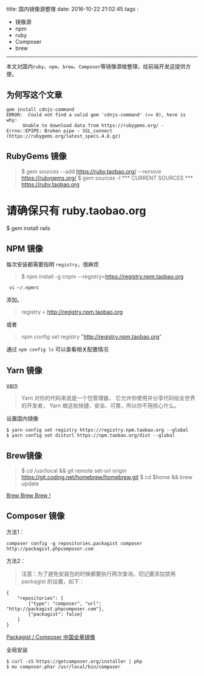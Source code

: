 title: 国内镜像源整理
date: 2016-10-22 21:02:45
tags :
- 镜像源
- npm
- ruby
- Composer
- brew
---

本文对国内`ruby`、`npm`、`brew`、`Composer`等镜像源做整理，给前端开发这提供方便。
<!--more-->


## 为何写这个文章

    gem install cdnjs-command
    ERROR:  Could not find a valid gem 'cdnjs-command' (>= 0), here is why:
          Unable to download data from https://rubygems.org/ - Errno::EPIPE: Broken pipe - SSL_connect (https://rubygems.org/latest_specs.4.8.gz)



## RubyGems 镜像

>$ gem sources --add https://ruby.taobao.org/ --remove https://rubygems.org/
  $ gem sources -l
   *** CURRENT SOURCES ***
https://ruby.taobao.org
# 请确保只有 ruby.taobao.org
$ gem install rails


## NPM 镜像

每次安装都需要指明 `registry`，很麻烦
>$ npm install -g cnpm --registry=https://registry.npm.taobao.org

     vi ~/.npmrc
添加。
> registry = http://registry.npm.taobao.org

或者

>  npm config set registry "http://registry.npm.taobao.org"

通过 `npm config ls` 可以查看相关配置情况


## Yarn 镜像 ##

[yarn](https://yarnpkg.com/zh-Hans/)
> Yarn 对你的代码来说是一个包管理器， 它允许你使用并分享代码给全世界的开发者， Yarn 做这些快捷、安全、可靠，所以你不用担心什么。

设置国内镜像
```
$ yarn config set registry https://registry.npm.taobao.org --global
$ yarn config set disturl https://npm.taobao.org/dist --global
```


## Brew镜像

>$ cd /usr/local && git remote set-url origin https://git.coding.net/homebrew/homebrew.git
$ cd $home && brew update

[Brew Brew Brew !](https://coding.net/u/cocodingding/pp/84498)

## Composer 镜像

方法1：

    composer config -g repositories.packagist composer http://packagist.phpcomposer.com

方法2：
>注意：为了避免安装包的时候都要执行两次查询，切记要添加禁用 packagist 的设置，如下：

    {
        "repositories": [
            {"type": "composer", "url": "http://packagist.phpcomposer.com"},
            {"packagist": false}
        ]
    }

[Packagist / Composer 中国全量镜像](http://pkg.phpcomposer.com/)


全局安装

    $ curl -sS https://getcomposer.org/installer | php
    $ mv composer.phar /usr/local/bin/composer


